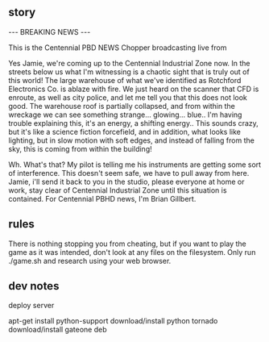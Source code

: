 ## story

--- BREAKING NEWS ---

This is the Centennial PBD NEWS Chopper broadcasting live from

Yes Jamie, we're coming up to the Centennial Industrial Zone now. In the streets below us what I'm witnessing is a chaotic sight that is truly out of this world! The large warehouse of what we've identified as Rotchford Electronics Co. is ablaze with fire. We just heard on the scanner that CFD is enroute, as well as city police, and let me tell you that this does not look good. The warehouse roof is partially collapsed, and from within the wreckage we can see something strange... glowing... blue.. I'm having trouble explaining this, it's an energy, a shifting energy.. This sounds crazy, but it's like a science fiction forcefield, and in addition, what looks like lighting, but in slow motion with soft edges, and instead of falling from the sky, this is coming from within the building!

Wh. What's that? My pilot is telling me his instruments are getting some sort of interference. This doesn't seem safe, we have to pull away from here. Jamie, i'll send it back to you in the studio, please everyone at home or work, stay clear of Centennial Industrial Zone until this situation is contained. For Centennial PBHD news, I'm Brian Gillbert.


## rules

There is nothing stopping you from cheating, but if you want to play the game as it was intended, don't look at any files on the filesystem. Only run ./game.sh and research using your web browser.



## dev notes

deploy server

apt-get install python-support
download/install python tornado
download/install gateone deb
